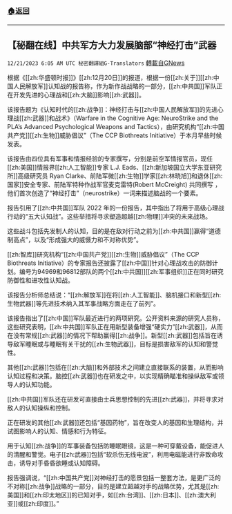 ###  [:house:返回](README.md)
---


## 【秘翻在线】中共军方大力发展脑部“神经打击”武器
`12/21/2023 6:05 AM UTC 秘密翻譯組G-Translators` [轉載自GNews](https://gnews.org/articles/2135204)

根据《[[zh:华盛顿时报]]》[[zh:12月20日]]的报道，根据一份[[zh:关于]][[zh:中国人民解放军]]认知战的报告称，作为新作战战略的一部分，[[zh:中共国]]军队正在开发先进的心理战和[[zh:大脑]]影响[[zh:武器]]。

该报告题为《认知时代的[[zh:战争]]：神经打击与[[zh:中国人民解放军]]的先进心理战[[zh:武器]]和战术》（Warfare in the Cognitive Age: NeuroStrike and the PLA’s Advanced Psychological Weapons and Tactics），由研究机构“[[zh:中国共产党]][[zh:生物]]威胁倡议”（The CCP Biothreats Initiative）于本月早些时候发表。

该报告由四位具有军事和情报经验的专家撰写，分别是前空军情报官员，现任[[zh:美国]]情报界[[zh:人工智能]]专家 L.J. Eads、[[zh:新加坡国立大学东亚研究所]]高级研究员 Ryan Clarke、前陆军微[[zh:生物]]学家[[zh:林晓旭]]和退休[[zh:国家]]安全专家、前陆军特种作战军官麦克雷特(Robert McCreight) 共同撰写 ，他们首次创造了“神经打击”（neurostrike）一词来描述脑战的一个要素。

报告引用了[[zh:中共国]]军队 2022 年的一份报告，其中指出了将用于高级心理战行动的“五大认知战”。这些举措将寻求塑造超越[[zh:物理]]冲突的未来战场。

这些战斗包括先发制人的认知，目的是在敌对行动之前为[[zh:中共国]]赢得“道德制高点”，以及“形成强大的威慑力和不对称优势”。

[[zh:智库]]研究机构“[[zh:中国共产党]][[zh:生物]]威胁倡议”（The CCP Biothreats Initiative）的专家报告还披露了[[zh:中国]]针对心理战攻击的防御计划。编号为94969和96812部队的两个[[zh:中共国]][[zh:军事组织]]正在同时研究防御性和进攻性认知战。

该报告分析师总结说：“[[zh:解放军]]在将[[zh:人工智能]]、脑机接口和新型[[zh:生物武器]]等先进技术纳入其军事战略方面走在了前列”。

该报告指出了[[zh:中国]]军队最近进行的两项研究。公开资料来源的研究人员称，这些研究表明，[[zh:中共国]]军队正在用新型装备增强“硬实力”[[zh:武器]]，从而在没有常规[[zh:武器]]的情况下帮助赢得[[zh:战争]]。新型[[zh:武器]]包括旨在诱导敌军睡眠或与睡眠有关干扰的[[zh:生物武器]]，目标是损害敌军的认知和警觉性。

其他[[zh:武器]]包括在[[zh:大脑]]和外部技术之间建立直接联系的装置，从而影响认知过程和决策。脑控[[zh:武器]]也在研发之中，以实现精确瞄准和操纵敌军或领导人的认知功能。

[[zh:中共国]]军队还在研发可直接由士兵思想控制的先进[[zh:武器]]，并将寻求对敌人的认知操纵和控制。

正在研发的其他[[zh:武器]]还包括“基因药物”，旨在改变人的基因和生理结构，并试图影响人的认知、情感和行为特征。

用于认知[[zh:战争]]的军事装备包括防睡眠眼镜，这是一种可穿戴设备，能促进人的清醒和警觉。电子[[zh:武器]]包括“软杀伤无线电波”，利用电磁能进行非致命攻击，诱导对手昏昏欲睡或认知障碍。

报告强调说，“[[zh:中国共产党]]对神经打击的愿景包括一整套方法，是更广泛的不对称[[zh:战争]]战略的一部分，目的是建立超越对手的战略优势，尤其是[[zh:美国]]和[[zh:印太地区]]的已知对手，如[[zh:台湾]]、[[zh:日本]]、[[zh:澳大利亚]]或[[zh:印度]]。”
